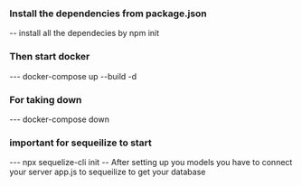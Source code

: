 ### Install the dependencies from package.json
-- install all the dependecies by npm init

### Then start docker
--- docker-compose up --build -d
### For taking down 
--- docker-compose down

### important for sequeilize to start
--- npx sequelize-cli init
-- After setting up you models you have to connect your server app.js to sequeilize to get your database

